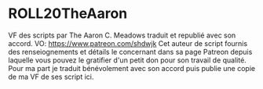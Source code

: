 # ROLL20TheAaron
VF des scripts par The Aaron C. Meadows traduit et republié avec son accord. VO: https://www.patreon.com/shdwjk
Cet auteur de script fournis des renseiognements et détails le concernant dans sa page Patreon depuis laquelle vous pouvez le gratifier d'un petit don pour son travail de qualité. Pour ma part je traduit bénévolement avec son accord puis publie une copie de ma VF de ses script ici.
